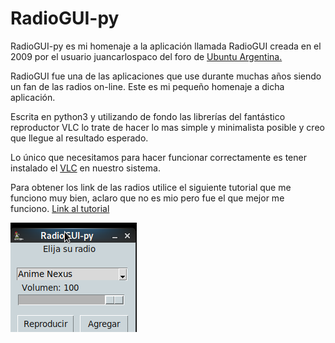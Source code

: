# RadioGUI-py

RadioGUI-py es mi homenaje a la aplicación llamada RadioGUI creada en el 2009 por el usuario juancarlospaco del foro de [Ubuntu Argentina.](https://ubuntuforums.org/showthread.php?t=1162559)

RadioGUI fue una de las aplicaciones que use durante muchas años siendo un fan de las radios on-line. Este es mi pequeño homenaje a dicha aplicación.

Escrita en python3 y utilizando de fondo las librerías del fantástico reproductor VLC lo trate de hacer lo mas simple y minimalista posible y creo que 
llegue al resultado esperado.

Lo único que necesitamos para hacer funcionar correctamente es tener instalado el [VLC](https://www.videolan.org/vlc/index.es.html) en nuestro sistema.

Para obtener los link de las radios utilice el siguiente tutorial que me funciono muy bien, aclaro que no es mio pero fue el que mejor me funciono. [Link al tutorial](https://geekland.eu/obtener-la-url-para-escuchar-radio-en-streaming/)



![RadioGUI-py](https://github.com/due204/RadioGUI-py/blob/main/RGP.png)
